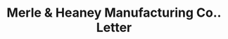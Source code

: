 ---
doi: 10.7916/D8KS83JP
date_other: '1902'
date_other_textual: '1902'
form: correspondence
genre:
- Letters (correspondence)
name:
- Merle & Heaney Manufacturing Co.
object_in_context_url: https://biggert.cul.columbia.edu/items/view/ave_biggert_00224
subject_hierarchical_geographic:
- Chicago, Illinois, United States
subject_name:
- Merle & Heaney Manufacturing Co.
title: Merle & Heaney Manufacturing Co.. Letter
sort_title: Merle & Heaney Manufacturing Co.. Letter
call_number: ave_biggert_00224
coordinates:
- 41.83694444444445,-87.68472222222222
pid: ave_biggert_00224
identifiers: ave_biggert_00224
canvas_id: ldpd:395499
permalink: "/items/ave_biggert_00224/"
layout: iiif-image-page
---